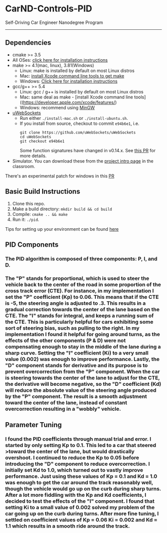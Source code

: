 # CarND-Controls-PID
Self-Driving Car Engineer Nanodegree Program

---

## Dependencies

* cmake >= 3.5
 * All OSes: [click here for installation instructions](https://cmake.org/install/)
* make >= 4.1(mac, linux), 3.81(Windows)
  * Linux: make is installed by default on most Linux distros
  * Mac: [install Xcode command line tools to get make](https://developer.apple.com/xcode/features/)
  * Windows: [Click here for installation instructions](http://gnuwin32.sourceforge.net/packages/make.htm)
* gcc/g++ >= 5.4
  * Linux: gcc / g++ is installed by default on most Linux distros
  * Mac: same deal as make - [install Xcode command line tools]((https://developer.apple.com/xcode/features/)
  * Windows: recommend using [MinGW](http://www.mingw.org/)
* [uWebSockets](https://github.com/uWebSockets/uWebSockets)
  * Run either `./install-mac.sh` or `./install-ubuntu.sh`.
  * If you install from source, checkout to commit `e94b6e1`, i.e.
    ```
    git clone https://github.com/uWebSockets/uWebSockets 
    cd uWebSockets
    git checkout e94b6e1
    ```
    Some function signatures have changed in v0.14.x. See [this PR](https://github.com/udacity/CarND-MPC-Project/pull/3) for more details.
* Simulator. You can download these from the [project intro page](https://github.com/udacity/self-driving-car-sim/releases) in the classroom.

There's an experimental patch for windows in this [PR](https://github.com/udacity/CarND-PID-Control-Project/pull/3)

## Basic Build Instructions

1. Clone this repo.
2. Make a build directory: `mkdir build && cd build`
3. Compile: `cmake .. && make`
4. Run it: `./pid`. 

Tips for setting up your environment can be found [here](https://classroom.udacity.com/nanodegrees/nd013/parts/40f38239-66b6-46ec-ae68-03afd8a601c8/modules/0949fca6-b379-42af-a919-ee50aa304e6a/lessons/f758c44c-5e40-4e01-93b5-1a82aa4e044f/concepts/23d376c7-0195-4276-bdf0-e02f1f3c665d)

## PID Components
### The PID algorithm is composed of three components: P, I, and D.
### The "P" stands for proportional, which is used to steer the vehicle back to the center of the road in some proportion of the cross track error (CTE). For instance, in my implementation I set the "P" coefficient (Kp) to 0.06. This means that if the CTE is -5, the steering angle is adjusted to .3. This results in a gradual correction towards the center of the lane based on the CTE. The "I" stands for integral, and keeps a running sum of the CTE. This is particularly helpful for cars exhibiting some sort of steering bias, such as pulling to the right. In my implementation I found it helpful for going around turns, as the effects of the other components (P & D) were not compensating enough to stay in the middle of the lane during a sharp curve. Setting the "I" coefficient (Ki) to a very small value (0.002) was enough to improve performance. Lastly, the "D" component stands for derivative and its purpose is to prevent overcorrection from the "P" component. When the car is steering towards the center of the lane to adjust for the CTE, the derivative will become negative, so the "D" coefficient (Kd) will reduce the absolute value of the steering angle produced by the "P" component. The result is a smooth adjustment toward the center of the lane, instead of constant overcorrection resulting in a "wobbly" vehicle.

## Parameter Tuning
### I found the PID coefficients through manual trial and error. I started by only setting Kp to 0.1. This led to a car that steered >toward the center of the lane, but would drastically overshoot. I continued to reduce the Kp to 0.05 before introducing the "D" component to reduce overcorrection. I initially set Kd to 1.0, which turned out to vastly improve performance. Just using these values of Kp = 0.1 and Kd = 1.0 was enough to get the car around the track reasonably well, though the vehicle would go up on the curb during sharp turns. After a lot more fiddling with the Kp and Kd coefficients, I decided to test the effects of the "I" component. I found that setting Ki to a small value of 0.002 solved my problem of the car going up on the curb during turns. After more fine tuning, I settled on coefficient values of Kp = 0.06 Ki = 0.002 and Kd = 1.1 which results in a smooth ride around the track.
